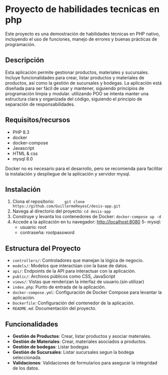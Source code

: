 # Proyecto de habilidades tecnicas en php
Este proyecto es una demostración de habilidades técnicas en PHP nativo, incluyendo el uso de funciones, manejo de errores y buenas prácticas de programación.

## Descripción
Esta aplicación permite gestionar productos, materiales y sucursales. Incluye funcionalidades para crear, listar productos y materiales de productos, así como la gestión de sucursales y bodegas. La aplicación está diseñada para ser fácil de usar y mantener, siguiendo principios de programación limpia y modular.
utilizando POO se intenta manter una estructura clara y organizada del código, siguiendo el principio de separación de responsabilidades.

## Requisitos/recursos
- PHP 8.3
- docker
- docker-compose  
- Javascript
- HTML & css
- mysql 8.0

Docker no es necesario para el desarrollo, pero se recomienda para facilitar la instalación y despliegue de la aplicación y servidor mysql.

## Instalación
1. Clona el repositorio:
    ```    git clone https://github.com/GuillermoReyesC/desis-app.git```
2. Navega al directorio del proyecto:
    ```cd desis-app```
3. Construye y levanta los contenedores de Docker:
    ```docker-compose up -d```
4. Accede a la aplicación en tu navegador: [http://localhost:8080](http://localhost:8080)
5- mysql:
    - usuario: root
    - contraseña: rootpassword

## Estructura del Proyecto

- `controllers/`: Controladores que manejan la lógica de negocio.
- `models/`: Modelos que interactúan con la base de datos.
- `api/`: Endpoints de la API para interactuar con la aplicación.
- `public/`: Archivos públicos como CSS, JavaScript
- `views/`: Vistas que renderizan la interfaz de usuario.(sin utilizar)
- `index.php`: Punto de entrada de la aplicación.
- `docker-compose.yml`: Configuración de Docker Compose para levantar la aplicación.
- `Dockerfile`: Configuración del contenedor de la aplicación.
- `README.md`: Documentación del proyecto.

## Funcionalidades
- **Gestión de Productos**: Crear, listar  productos y asociar materiales.
- **Gestión de Materiales**: Crear, materiales asociados a productos.
- **Gestión de bodegas**: Listar bodegas
- **Gestión de Sucursales**: Listar sucursales segun la bodega seleccionada.
- **Validaciones**: Validaciones de formularios para asegurar la integridad de los datos.


